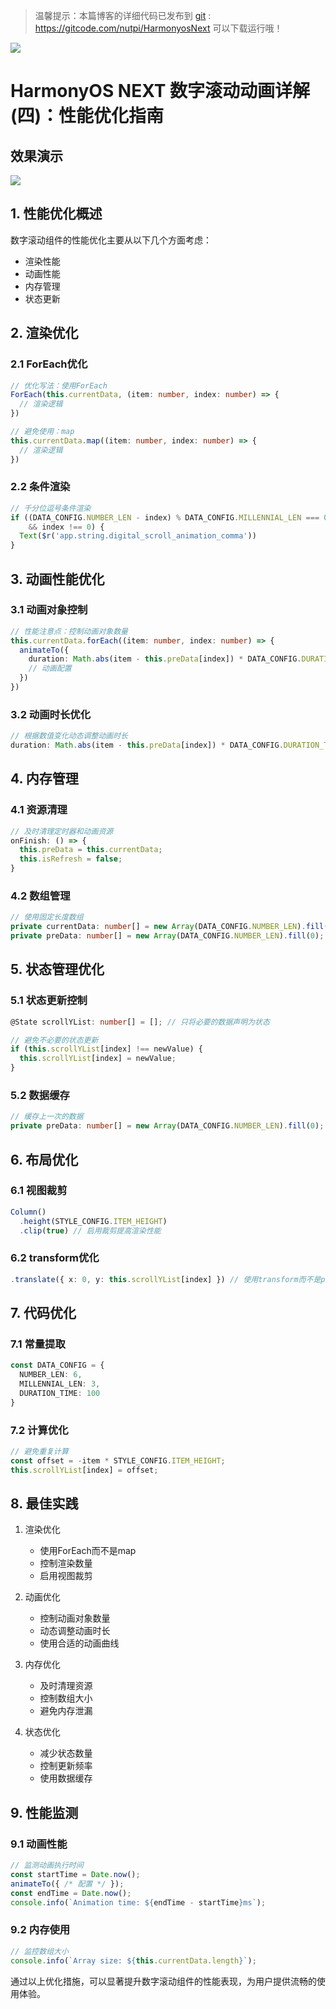 > 温馨提示：本篇博客的详细代码已发布到 [git](https://gitcode.com/nutpi/HarmonyosNext) : https://gitcode.com/nutpi/HarmonyosNext 可以下载运行哦！

![](https://files.mdnice.com/user/47561/6d6297f7-2f56-40c1-ba9a-990aa5110de3.png)

# HarmonyOS  NEXT 数字滚动动画详解(四)：性能优化指南
## 效果演示

![](https://files.mdnice.com/user/47561/3c439d97-e02c-4488-be35-fd0735537c95.gif)
## 1. 性能优化概述

数字滚动组件的性能优化主要从以下几个方面考虑：
- 渲染性能
- 动画性能
- 内存管理
- 状态更新

## 2. 渲染优化

### 2.1 ForEach优化

```typescript
// 优化写法：使用ForEach
ForEach(this.currentData, (item: number, index: number) => {
  // 渲染逻辑
})

// 避免使用：map
this.currentData.map((item: number, index: number) => {
  // 渲染逻辑
})
```

### 2.2 条件渲染

```typescript
// 千分位逗号条件渲染
if ((DATA_CONFIG.NUMBER_LEN - index) % DATA_CONFIG.MILLENNIAL_LEN === 0 
    && index !== 0) {
  Text($r('app.string.digital_scroll_animation_comma'))
}
```

## 3. 动画性能优化

### 3.1 动画对象控制

```typescript
// 性能注意点：控制动画对象数量
this.currentData.forEach((item: number, index: number) => {
  animateTo({
    duration: Math.abs(item - this.preData[index]) * DATA_CONFIG.DURATION_TIME,
    // 动画配置
  })
})
```

### 3.2 动画时长优化

```typescript
// 根据数值变化动态调整动画时长
duration: Math.abs(item - this.preData[index]) * DATA_CONFIG.DURATION_TIME
```

## 4. 内存管理

### 4.1 资源清理

```typescript
// 及时清理定时器和动画资源
onFinish: () => {
  this.preData = this.currentData;
  this.isRefresh = false;
}
```

### 4.2 数组管理

```typescript
// 使用固定长度数组
private currentData: number[] = new Array(DATA_CONFIG.NUMBER_LEN).fill(0);
private preData: number[] = new Array(DATA_CONFIG.NUMBER_LEN).fill(0);
```

## 5. 状态管理优化

### 5.1 状态更新控制

```typescript
@State scrollYList: number[] = []; // 只将必要的数据声明为状态

// 避免不必要的状态更新
if (this.scrollYList[index] !== newValue) {
  this.scrollYList[index] = newValue;
}
```

### 5.2 数据缓存

```typescript
// 缓存上一次的数据
private preData: number[] = new Array(DATA_CONFIG.NUMBER_LEN).fill(0);
```

## 6. 布局优化

### 6.1 视图裁剪

```typescript
Column()
  .height(STYLE_CONFIG.ITEM_HEIGHT)
  .clip(true) // 启用裁剪提高渲染性能
```

### 6.2 transform优化

```typescript
.translate({ x: 0, y: this.scrollYList[index] }) // 使用transform而不是position
```

## 7. 代码优化

### 7.1 常量提取

```typescript
const DATA_CONFIG = {
  NUMBER_LEN: 6,
  MILLENNIAL_LEN: 3,
  DURATION_TIME: 100
}
```

### 7.2 计算优化

```typescript
// 避免重复计算
const offset = -item * STYLE_CONFIG.ITEM_HEIGHT;
this.scrollYList[index] = offset;
```

## 8. 最佳实践

1. 渲染优化
   - 使用ForEach而不是map
   - 控制渲染数量
   - 启用视图裁剪

2. 动画优化
   - 控制动画对象数量
   - 动态调整动画时长
   - 使用合适的动画曲线

3. 内存优化
   - 及时清理资源
   - 控制数组大小
   - 避免内存泄漏

4. 状态优化
   - 减少状态数量
   - 控制更新频率
   - 使用数据缓存

## 9. 性能监测

### 9.1 动画性能

```typescript
// 监测动画执行时间
const startTime = Date.now();
animateTo({ /* 配置 */ });
const endTime = Date.now();
console.info(`Animation time: ${endTime - startTime}ms`);
```

### 9.2 内存使用

```typescript
// 监控数组大小
console.info(`Array size: ${this.currentData.length}`);
```

通过以上优化措施，可以显著提升数字滚动组件的性能表现，为用户提供流畅的使用体验。
